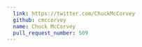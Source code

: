 ```yaml
---
  link: https://twitter.com/ChuckMcCorvey
  github: cmccorvey
  name: Chuck McCorvey
  pull_request_number: 509
---
```

